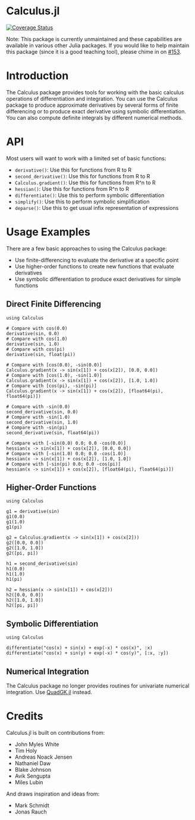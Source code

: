 Calculus.jl
===========

[![Coverage Status](https://coveralls.io/repos/github/JuliaMath/Calculus.jl/badge.svg?branch=master)](https://coveralls.io/github/JuliaMath/Calculus.jl?branch=master)

Note: This package is currently unmaintained and these capabilities are available in various other Julia packages.
If you would like to help maintain this package (since it is a good teaching tool), please chime in on [#153](https://github.com/JuliaMath/Calculus.jl/issues/153).

# Introduction

The Calculus package provides tools for working with the basic calculus
operations of differentiation and integration. You can use the Calculus package to produce
approximate derivatives by several forms of finite differencing or to
produce exact derivative using symbolic differentiation.
You can also compute definite integrals by different numerical methods.

# API

Most users will want to work with a limited set of basic functions:

* `derivative()`: Use this for functions from R to R
* `second_derivative()`: Use this for functions from R to R
* `Calculus.gradient()`: Use this for functions from R^n to R
* `hessian()`: Use this for functions from R^n to R
* `differentiate()`: Use this to perform symbolic differentiation
* `simplify()`: Use this to perform symbolic simplification
* `deparse()`: Use this to get usual infix representation of expressions

# Usage Examples

There are a few basic approaches to using the Calculus package:

* Use finite-differencing to evaluate the derivative at a specific point
* Use higher-order functions to create new functions that evaluate derivatives
* Use symbolic differentiation to produce exact derivatives for simple functions

## Direct Finite Differencing

	using Calculus

	# Compare with cos(0.0)
	derivative(sin, 0.0)
	# Compare with cos(1.0)
	derivative(sin, 1.0)
	# Compare with cos(pi)
	derivative(sin, float(pi))

	# Compare with [cos(0.0), -sin(0.0)]
	Calculus.gradient(x -> sin(x[1]) + cos(x[2]), [0.0, 0.0])
	# Compare with [cos(1.0), -sin(1.0)]
	Calculus.gradient(x -> sin(x[1]) + cos(x[2]), [1.0, 1.0])
	# Compare with [cos(pi), -sin(pi)]
	Calculus.gradient(x -> sin(x[1]) + cos(x[2]), [float64(pi), float64(pi)])

	# Compare with -sin(0.0)
	second_derivative(sin, 0.0)
	# Compare with -sin(1.0)
	second_derivative(sin, 1.0)
	# Compare with -sin(pi)
	second_derivative(sin, float64(pi))

	# Compare with [-sin(0.0) 0.0; 0.0 -cos(0.0)]
	hessian(x -> sin(x[1]) + cos(x[2]), [0.0, 0.0])
	# Compare with [-sin(1.0) 0.0; 0.0 -cos(1.0)]
	hessian(x -> sin(x[1]) + cos(x[2]), [1.0, 1.0])
	# Compare with [-sin(pi) 0.0; 0.0 -cos(pi)]
	hessian(x -> sin(x[1]) + cos(x[2]), [float64(pi), float64(pi)])

## Higher-Order Functions

	using Calculus

	g1 = derivative(sin)
	g1(0.0)
	g1(1.0)
	g1(pi)

	g2 = Calculus.gradient(x -> sin(x[1]) + cos(x[2]))
	g2([0.0, 0.0])
	g2([1.0, 1.0])
	g2([pi, pi])

	h1 = second_derivative(sin)
	h1(0.0)
	h1(1.0)
	h1(pi)

	h2 = hessian(x -> sin(x[1]) + cos(x[2]))
	h2([0.0, 0.0])
	h2([1.0, 1.0])
	h2([pi, pi])

## Symbolic Differentiation

	using Calculus

	differentiate("cos(x) + sin(x) + exp(-x) * cos(x)", :x)
	differentiate("cos(x) + sin(y) + exp(-x) * cos(y)", [:x, :y])

## Numerical Integration

The Calculus package no longer provides routines for univariate numerical integration.
Use [QuadGK.jl](https://github.com/JuliaMath/QuadGK.jl) instead.

# Credits

Calculus.jl is built on contributions from:

* John Myles White
* Tim Holy
* Andreas Noack Jensen
* Nathaniel Daw
* Blake Johnson
* Avik Sengupta
* Miles Lubin

And draws inspiration and ideas from:

* Mark Schmidt
* Jonas Rauch
